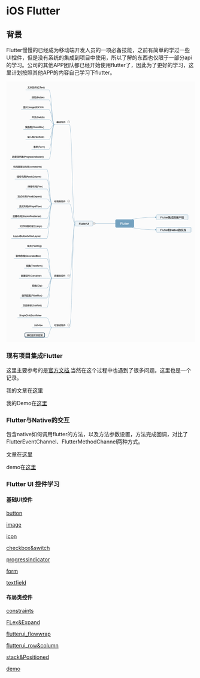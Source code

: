 # iOS Flutter

## 背景

Flutter慢慢的已经成为移动端开发人员的一项必备技能，之前有简单的学过一些UI控件，但是没有系统的集成到项目中使用，所以了解的东西也仅限于一部分api的学习。公司的其他APP团队都已经开始使用flutter了，因此为了更好的学习，这里计划按照其他APP的内容自己学习下flutter。

![学习路线图](https://github.com/LeeWongSnail/FlutterLearning/raw/main/res/Flutter.png)

### 现有项目集成Flutter

这里主要参考的是[官方文档](https://flutter.cn/docs/development/add-to-app/ios/add-flutter-screen),当然在这个过程中也遇到了很多问题。这里也是一个记录。

我的文章在[这里](https://github.com/LeeWongSnail/FlutterLearning/blob/main/Flutter%E9%9B%86%E6%88%90/flutter-nativeJumpFlutter.md)

我的Demo在[这里](https://github.com/LeeWongSnail/FlutterLearning/tree/main/Demo/FlutterDemo)

### Flutter与Native的交互

包含native如何调用flutter的方法，以及方法参数设置，方法完成回调，对比了FlutterEventChannel、FlutterMethodChannel两种方式。

文章在[这里](https://github.com/LeeWongSnail/FlutterLearning/blob/main/Flutter%E4%B8%8ENative%E7%9A%84%E4%BA%A4%E4%BA%92/flutter-nativeinteraction.md)

demo在[这里](https://github.com/LeeWongSnail/FlutterLearning/tree/main/Demo/FlutterDemo)

### Flutter UI 控件学习

#### 基础UI控件

[button](https://github.com/LeeWongSnail/FlutterLearning/blob/main/FlutterUI/flutterui-button.md)

[image](https://github.com/LeeWongSnail/FlutterLearning/blob/main/FlutterUI/flutter-image.md)

[icon](https://github.com/LeeWongSnail/FlutterLearning/blob/main/FlutterUI/flutterui_icon.md)

[checkbox&switch](https://github.com/LeeWongSnail/FlutterLearning/blob/main/FlutterUI/flutterui_checkbox%26switch.md)

[progressindicator](https://github.com/LeeWongSnail/FlutterLearning/blob/main/FlutterUI/flutterui_progressindicator.md)

[form](https://github.com/LeeWongSnail/FlutterLearning/blob/main/FlutterUI/flutterui_form.md)

[textfield](https://github.com/LeeWongSnail/FlutterLearning/blob/main/FlutterUI/flutterui_textfield.md)

#### 布局类控件

[constraints](https://github.com/LeeWongSnail/FlutterLearning/blob/main/FlutterUI/Constraints.md)

[FLex&Expand](https://github.com/LeeWongSnail/FlutterLearning/blob/main/FlutterUI/FLex%26Expand.md)

[flutterui_flowwrap](https://github.com/LeeWongSnail/FlutterLearning/blob/main/FlutterUI/flutterui_flowwrap.md)

[flutterui_row&column](https://github.com/LeeWongSnail/FlutterLearning/blob/main/FlutterUI/flutterui_row%26column.md)

[stack&Positioned](https://github.com/LeeWongSnail/FlutterLearning/blob/main/FlutterUI/stack%26Positioned.md)

[demo](https://github.com/LeeWongSnail/FlutterLearning/tree/main/Demo/flutterui)
